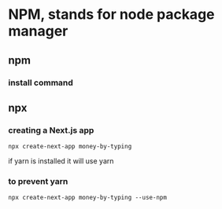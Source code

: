 # NPM, stands for node package manager
## npm
### install command

## npx

### creating a Next.js app
```npx create-next-app money-by-typing```

if yarn is installed it will use yarn
### to prevent yarn
```npx create-next-app money-by-typing --use-npm```
